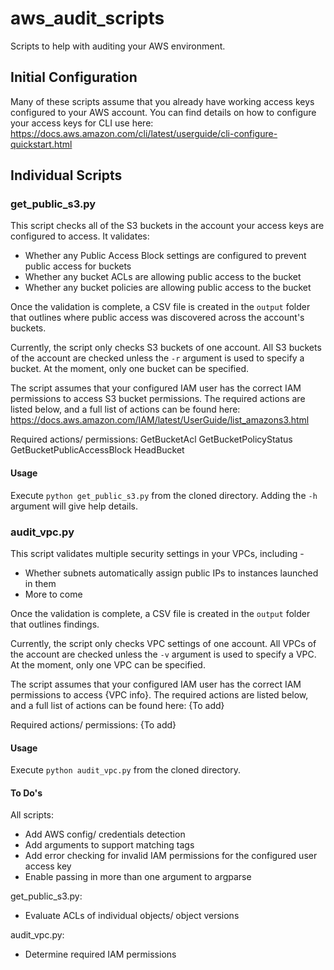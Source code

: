 # aws_audit_scripts
Scripts to help with auditing your AWS environment.

## Initial Configuration
Many of these scripts assume that you already have working access keys configured to your AWS account. You can find details on how to configure your access keys for CLI use here: https://docs.aws.amazon.com/cli/latest/userguide/cli-configure-quickstart.html

## Individual Scripts

### get_public_s3.py
This script checks all of the S3 buckets in the account your access keys are configured to access. It validates:
- Whether any Public Access Block settings are configured to prevent public access for buckets
- Whether any bucket ACLs are allowing public access to the bucket
- Whether any bucket policies are allowing public access to the bucket

Once the validation is complete, a CSV file is created in the `output` folder that outlines where public access was discovered across the account's buckets.

Currently, the script only checks S3 buckets of one account. All S3 buckets of the account are checked unless the `-r` argument is used to specify a bucket. At the moment, only one bucket can be specified.

The script assumes that your configured IAM user has the correct IAM permissions to access S3 bucket permissions. The required actions are listed below, and a full list of actions can be found here: https://docs.aws.amazon.com/IAM/latest/UserGuide/list_amazons3.html

Required actions/ permissions:
GetBucketAcl
GetBucketPolicyStatus
GetBucketPublicAccessBlock
HeadBucket

#### Usage
Execute `python get_public_s3.py` from the cloned directory. Adding the `-h` argument will give help details.

### audit_vpc.py
This script validates multiple security settings in your VPCs, including - 
- Whether subnets automatically assign public IPs to instances launched in them
- More to come

Once the validation is complete, a CSV file is created in the `output` folder that outlines findings.

Currently, the script only checks VPC settings of one account. All VPCs of the account are checked unless the `-v` argument is used to specify a VPC. At the moment, only one VPC can be specified.

The script assumes that your configured IAM user has the correct IAM permissions to access {VPC info}. The required actions are listed below, and a full list of actions can be found here: {To add}

Required actions/ permissions:
{To add}

#### Usage
Execute `python audit_vpc.py` from the cloned directory. 


#### To Do's
All scripts:
- Add AWS config/ credentials detection
- Add arguments to support matching tags
- Add error checking for invalid IAM permissions for the configured user access key
- Enable passing in more than one argument to argparse

get_public_s3.py: 
- Evaluate ACLs of individual objects/ object versions

audit_vpc.py:
- Determine required IAM permissions